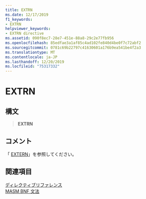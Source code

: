 ```yaml
---
title: EXTRN
ms.date: 12/17/2019
f1_keywords:
- EXTRN
helpviewer_keywords:
- EXTRN directive
ms.assetid: 090f8ec7-28e7-451e-88a8-29c2e77fb956
ms.openlocfilehash: 85edfae3a1af85c4ad102fe840d4be0f7c72abf2
ms.sourcegitcommit: 0781c69b22797c41630601a176b9ea541be4f2a3
ms.translationtype: MT
ms.contentlocale: ja-JP
ms.lasthandoff: 12/20/2019
ms.locfileid: "75317332"
---
```

# <a name="extrn"></a>EXTRN

## <a name="syntax"></a>構文

> **EXTRN**

## <a name="remarks"></a>コメント

「 [EXTERN](extern-masm.md)」を参照してください。

## <a name="see-also"></a>関連項目

[ディレクティブリファレンス](directives-reference.md)\
[MASM BNF 文法](masm-bnf-grammar.md)
